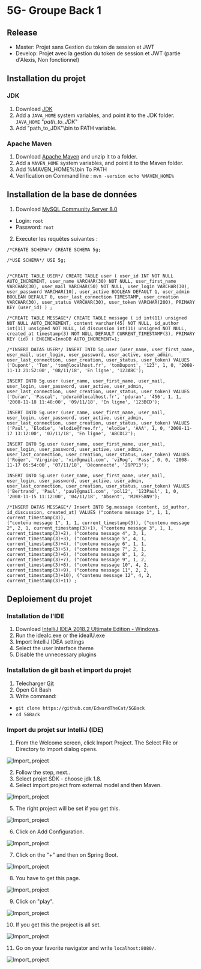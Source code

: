 # 5G- Groupe Back 1
## Release	
- Master: Projet sans Gestion du token de session et JWT
- Develop: Projet avec la gestion du token de session et JWT (partie d'Alexis, Non fonctionnel) 

## Installation du projet			   
### JDK 
1. Download [JDK](https://www.oracle.com/technetwork/java/javase/downloads/jdk8-downloads-2133151.html)
2. Add a `JAVA_HOME` system variables, and point it to the JDK folder. `JAVA_HOME` "*path_to_JDK*"
3. Add "path_to_JDK"\bin to PATH variable.

### Apache Maven
1. Download [Apache Maven](https://maven.apache.org/download.cgi) and unzip it to a folder.
2. Add a `MAVEN_HOME` system variables, and point it to the Maven folder. 
3. Add %MAVEN_HOME%\bin To PATH
4. Verification on Command line :
```mvn -version echo %MAVEN_HOME%```

## Installation de la base de données    

1. Download [MySQL Community Server 8.0](https://dev.mysql.com/downloads/mysql/)
- Login: `root`
- Password: `root`

2. Executer les requêtes suivantes :
```
/*CREATE SCHEMA*/ CREATE SCHEMA 5g;

/*USE SCHEMA*/ USE 5g;


/*CREATE TABLE USER*/ CREATE TABLE user ( user_id INT NOT NULL AUTO_INCREMENT, user_name VARCHAR(30) NOT NULL, user_first_name VARCHAR(30), user_mail VARCHAR(50) NOT NULL, user_login VARCHAR(30), user_password VARCHAR(10), user_active BOOLEAN DEFAULT 1, user_admin BOOLEAN DEFAULT 0, user_last_connection TIMESTAMP, user_creation VARCHAR(30), user_status VARCHAR(30), user_token VARCHAR(200), PRIMARY KEY (user_id) ) ;

/*CREATE TABLE MESSAGE*/ CREATE TABLE message ( id int(11) unsigned NOT NULL AUTO_INCREMENT, content varchar(45) NOT NULL, id_author int(11) unsigned NOT NULL, id_discussion int(11) unsigned NOT NULL, created_at timestamp(3) NOT NULL DEFAULT CURRENT_TIMESTAMP(3), PRIMARY KEY (id) ) ENGINE=InnoDB AUTO_INCREMENT=1;

/*INSERT DATAS USER*/ INSERT INTO 5g.user (user_name, user_first_name, user_mail, user_login, user_password, user_active, user_admin, user_last_connection, user_creation, user_status, user_token) VALUES ('Dupont', 'Tom', 'tom@localhost.fr', 'tomDupont', '123', 1, 0, '2008-11-13 21:52:00', '08/11/18', 'En ligne', '123ABC');

INSERT INTO 5g.user (user_name, user_first_name, user_mail, user_login, user_password, user_active, user_admin, user_last_connection, user_creation, user_status, user_token) VALUES ('Duran', 'Pascal', 'pduran@localhost.fr', 'pduran', '456', 1, 1, '2008-11-18 11:48:00', '09/11/18', 'En ligne', '123BCD');

INSERT INTO 5g.user (user_name, user_first_name, user_mail, user_login, user_password, user_active, user_admin, user_last_connection, user_creation, user_status, user_token) VALUES ('Paul', 'Elodie', 'elodie@free.fr', 'elodie', 'AAA', 1, 0, '2008-11-17 13:12:00', '07/11/18', 'En ligne', 'ABCD12');

INSERT INTO 5g.user (user_name, user_first_name, user_mail, user_login, user_password, user_active, user_admin, user_last_connection, user_creation, user_status, user_token) VALUES ('Roger', 'Virginie', 'vir@gmail.com', 'viRog', 'Pass', 0, 0, '2008-11-17 05:54:00', '07/11/18', 'Déconnecté', '29PP13');

INSERT INTO 5g.user (user_name, user_first_name, user_mail, user_login, user_password, user_active, user_admin, user_last_connection, user_creation, user_status, user_token) VALUES ('Bertrand', 'Paul', 'paul@gmail.com', 'pol12', '123Paul', 1, 0, '2008-11-15 11:12:00', '04/11/18', 'Absent', 'MJVFS8N9');

/*INSERT DATAS MESSAGE*/ Insert INTO 5g.message (content, id_author, id_discussion, created_at) VALUES ("contenu message 1", 1, 1, current_timestamp(3)),
("contenu message 1", 1, 1, current_timestamp(3)), ("contenu message 2", 2, 1, current_timestamp(3)+1), ("contenu message 3", 1, 1, current_timestamp(3)+2), ("contenu message 4", 3, 1, current_timestamp(3)+3), ("contenu message 5", 4, 1, current_timestamp(3)+4), ("contenu message 6", 1, 1, current_timestamp(3)+5), ("contenu message 7", 2, 1, current_timestamp(3)+6), ("contenu message 8", 1, 2, current_timestamp(3)+7), ("contenu message 9", 1, 2, current_timestamp(3)+8), ("contenu message 10", 4, 2, current_timestamp(3)+9), ("contenu message 11", 2, 2, current_timestamp(3)+10), ("contenu message 12", 4, 2, current_timestamp(3)+11) ;
```
## Deploiement du projet

### Installation de l'IDE

1. Download [IntelliJ IDEA 2018.2 Ultimate Edition - Windows](https://www.jetbrains.com/idea/download/index.html#section=windows).
2. Run the ideaIc.exe or the ideaIU.exe
3. Import IntelliJ IDEA settings
4. Select the user interface theme
5. Disable the unnecessary plugins

### Installation de git bash et import du projet

1. Telecharger [Git](https://github.com/git-for-windows/git/releases/download/v2.19.1.windows.1/Git-2.19.1-64-bit.exe)
2. Open Git Bash
3. Write command:
- `git clone https://github.com/EdwardTheCat/5GBack`
- `cd 5GBack`

### Import du projet sur IntelliJ (IDE)

1. From the Welcome screen, click Import Project.
   The Select File or Directory to Import dialog opens.
   
![Import_project](https://github.com/EdwardTheCat/5GBack/blob/master/image/Capture_Import.PNG)

2. Follow the step, next..
3. Select projet SDK - choose jdk 1.8.
4. Select import project from external model and then Maven.

![Import_project](https://github.com/EdwardTheCat/5GBack/blob/master/image/Capture_Import_Project.PNG)

5. The right project will be set if you get this.

![Import_project](https://github.com/EdwardTheCat/5GBack/blob/master/image/Import_Project_Completed.PNG)

6. Click on Add Configuration.

![Import_project](https://github.com/EdwardTheCat/5GBack/blob/master/image/Add_Config.PNG)

7. Click on the "+" and then on Spring Boot.

![Import_project](https://github.com/EdwardTheCat/5GBack/blob/master/image/add_config_spring.PNG)

8. You have to get this page.

![Import_project](https://github.com/EdwardTheCat/5GBack/blob/master/image/set_config.PNG)

9. Click on "play".

![Import_project](https://github.com/EdwardTheCat/5GBack/blob/master/image/run_config.PNG)

10. If you get this the project is all set.

![Import_project](https://github.com/EdwardTheCat/5GBack/blob/master/image/completed_run.PNG)

11. Go on your favorite navigator and write `localhost:8080/`.

![Import_project](https://github.com/EdwardTheCat/5GBack/blob/master/image/see_project.PNG)
